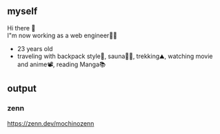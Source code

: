 ## myself
 Hi there 👋<br />
 I"m now working as a web engineer👨‍💻<br />

- 23 years old
- traveling with backpack style🎒, sauna🧖‍♂️, trekking⛰, watching movie and anime📽, reading Manga📚

## output

### zenn
https://zenn.dev/mochinozenn
